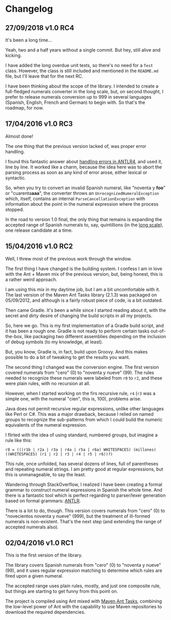 # Changelog

## 27/09/2018 v1.0 RC4

It's been a long time...

Yeah, two and a half years without a single commit. But hey, still alive and kicking.

I have added the long overdue unit tests, so there's no need for a `Test` class. However, the class is still included and mentioned in the `README.md` file, but I'll leave that for the next RC.

I have been thinking about the scope of the library. I intended to create a full-fledged numerals converter in the long scale, but, on second thought, I prefer to release numerals conversion up to 999 in several languages (Spanish, English, French and German) to begin with. So that's the roadmap, for now.

## 17/04/2016 v1.0 RC3

Almost done!

The one thing that the previous version lacked of, was proper error handling.

I found this fantastic answer about [handling errors in ANTLR4](http://stackoverflow.com/a/26573239/4491468), and used it, line by line. It worked like a charm, because the idea here was to abort the parsing process as soon as any kind of error arose, either lexical or syntactic.

So, when you try to convert an invalid Spanish numeral, like "noventa y **foo**" or "cuarenta**aaa**", the converter throws an `UnrecognizedNumeralException` which, itself, contains an internal `ParseCancellationException` with information about the point in the numeral expression where the process stopped.

In the road to version 1.0 final, the only thing that remains is expanding the accepted range of Spanish numerals to, say, quintillions (in the [long scale](https://en.wikipedia.org/wiki/Long_and_short_scales)), one release candidate at a time.

## 15/04/2016 v1.0 RC2

Well, I threw most of the previous work through the window.

The first thing I have changed is the building system. I confess I am in love with the Ant + Maven mix of the previous version, but, being honest, this is a rather weird approach.

I am using this mix in my daytime job, but I am a bit uncomfortable with it. The last version of the Maven Ant Tasks library (2.1.3) was packaged on 05/09/2012, and although is a fairly robust piece of code, is a bit outdated.

Then came Gradle. It's been a while since I started reading about it, with the secret and dirty desire of changing the build scripts in all my projects.

So, here we go. This is my first implementation of a Gradle build script, and it has been a rough one. Gradle is not ready to perform certain tasks out-of-the-box, like packaging two different assemblies depending on the inclusion of debug symbols (to my knowledge, at least).

But, you know, Gradle is, in fact, build upon Groovy. And this makes possible to do a bit of tweaking to get the results you want.

The second thing I changed was the conversion engine. The first version covered numerals from "cero" (0) to "noventa y nueve" (99). The rules needed to recognize these numerals were labeled from `r0` to `r2`, and these were plain rules, with no recursion at all.

However, when I started working on the firs recursive rule, `r4` (`r3` was a simple one, with the numeral "cien", this is, 100), problems arise.

Java does not permit recursive regular expressions, unlike other languages like Perl or C#. This was a major drawback, because I relied on named groups to recognize the sub-patterns from which I could build the numeric equivalents of the numeral expression.

I flirted with the idea of using standard, numbered groups, but imagine a rule like this:

```
r8 = (((r1b | r2a | r3a | r4a | r5a | r6a) WHITESPACES) (millones) ((WHITESPACES) (r1 | r2 | r3 | r4 | r5 | r6))?)
```

This rule, once unfolded, has several dozens of lines, full of parentheses and repeating numeral strings. I am pretty good at regular expressions, but this is unmanageable, to say the least.

Wandering through StackOverflow, I realized I have been creating a formal grammar to construct numeral expressions in Spanish the whole time. And there is a fantastic tool which is perfect regarding to parser/lexer generation based on formal grammars: [ANTLR](http://www.antlr.org/).

There is a lot to do, though. This version covers numerals from "cero" (0) to "novecientos noventa y nueve" (999), but the treatment of ill-formed numerals is non-existent. That's the next step (and extending the range of accepted numerals also).

## 02/04/2016 v1.0 RC1

This is the first version of the library.

The library covers Spanish numerals from "cero" (0) to "noventa y nueve" (99), and it uses regular expression matching to determine which rules are fired upon a given numeral.

The accepted range uses plain rules, mostly, and just one composite rule, but things are starting to get funny from this point on.

The project is compiled using Ant mixed with [Maven Ant Tasks](http://maven.apache.org/ant-tasks/), combining the low-level power of Ant with the capability to use Maven repositories to download the required dependencies.